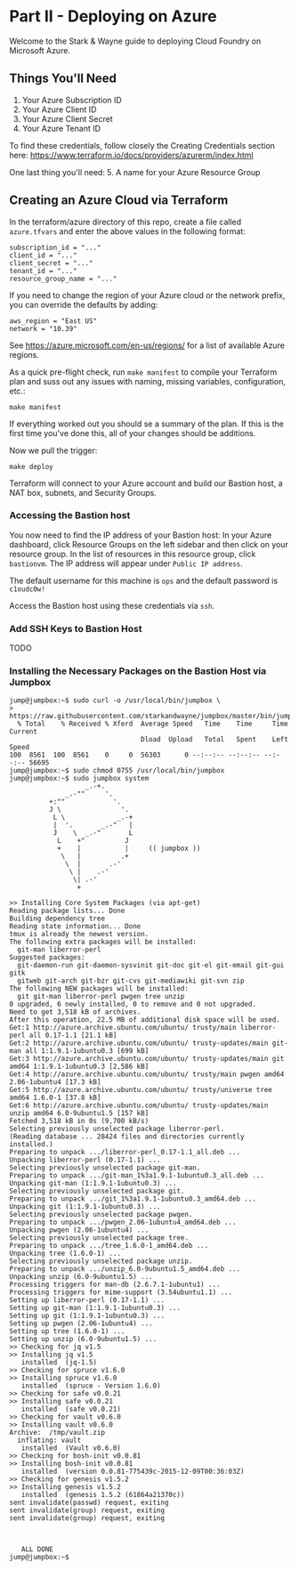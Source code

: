 # Part II - Deploying on Azure

Welcome to the Stark & Wayne guide to deploying Cloud Foundry on Microsoft Azure.

## Things You'll Need

 1. Your Azure Subscription ID
 2. Your Azure Client ID
 3. Your Azure Client Secret
 4. Your Azure Tenant ID

 To find these credentials, follow closely the Creating Credentials section here: https://www.terraform.io/docs/providers/azurerm/index.html

 One last thing you'll need:
 5. A name for your Azure Resource Group

## Creating an Azure Cloud via Terraform

 In the terraform/azure directory of this repo, create a file called `azure.tfvars` and enter the above values in the following format:

 ```
 subscription_id = "..."
 client_id = "..."
 client_secret = "..."
 tenant_id = "..."
 resource_group_name = "..."
 ```
 If you need to change the region of your Azure cloud or the network prefix, you can override the defaults by adding:

 ```
 aws_region = "East US"
 network = "10.39"
 ```

 See https://azure.microsoft.com/en-us/regions/ for a list of available Azure regions. 

 As a quick pre-flight check, run `make manifest` to compile your Terraform plan and suss out any issues with naming, missing variables, configuration, etc.:

 ```
 make manifest
 ```

 If everything worked out you should se a summary of the plan.  If this is the first time you've done this, all of your changes should be additions.  

 Now we pull the trigger: 
 ```
 make deploy
 ```

 Terraform will connect to your Azure account and build our Bastion host, a NAT box, subnets, and Security Groups. 

### Accessing the Bastion host
 
 You now need to find the IP address of your Bastion host:
 In your Azure dashboard, click Resource Groups on the left sidebar and then click on your resource group. 
 In the list of resources in this resource group, click `bastionvm`. 
 The IP address will appear under `Public IP address`. 

 The default username for this machine is `ops` and the default password is `c1oudc0w!`

 Access the Bastion host using these credentials via `ssh`. 

### Add SSH Keys to Bastion Host
TODO
 

### Installing the Necessary Packages on the Bastion Host via Jumpbox

````
jump@jumpbox:~$ sudo curl -o /usr/local/bin/jumpbox \
>     https://raw.githubusercontent.com/starkandwayne/jumpbox/master/bin/jumpbox
  % Total    % Received % Xferd  Average Speed   Time    Time     Time  Current
                                 Dload  Upload   Total   Spent    Left  Speed
100  8561  100  8561    0     0  56303      0 --:--:-- --:--:-- --:--:-- 56695
jump@jumpbox:~$ sudo chmod 0755 /usr/local/bin/jumpbox
jump@jumpbox:~$ sudo jumpbox system
                   _.-+.
              _.-""     '.
          +:""            '.
          J \               '.
           L \             _.-+
           |  '.       _.-"   |
           J    \  _.-"       L
            L    +"          J
            +    |           |     (( jumpbox ))
             \   |          .+
              \  |       .-'
               \ |    .-'
                \| .-'
                 +

>> Installing Core System Packages (via apt-get)
Reading package lists... Done
Building dependency tree
Reading state information... Done
tmux is already the newest version.
The following extra packages will be installed:
  git-man liberror-perl
Suggested packages:
  git-daemon-run git-daemon-sysvinit git-doc git-el git-email git-gui gitk
  gitweb git-arch git-bzr git-cvs git-mediawiki git-svn zip
The following NEW packages will be installed:
  git git-man liberror-perl pwgen tree unzip
0 upgraded, 6 newly installed, 0 to remove and 0 not upgraded.
Need to get 3,518 kB of archives.
After this operation, 22.5 MB of additional disk space will be used.
Get:1 http://azure.archive.ubuntu.com/ubuntu/ trusty/main liberror-perl all 0.17-1.1 [21.1 kB]
Get:2 http://azure.archive.ubuntu.com/ubuntu/ trusty-updates/main git-man all 1:1.9.1-1ubuntu0.3 [699 kB]
Get:3 http://azure.archive.ubuntu.com/ubuntu/ trusty-updates/main git amd64 1:1.9.1-1ubuntu0.3 [2,586 kB]
Get:4 http://azure.archive.ubuntu.com/ubuntu/ trusty/main pwgen amd64 2.06-1ubuntu4 [17.3 kB]
Get:5 http://azure.archive.ubuntu.com/ubuntu/ trusty/universe tree amd64 1.6.0-1 [37.8 kB]
Get:6 http://azure.archive.ubuntu.com/ubuntu/ trusty-updates/main unzip amd64 6.0-9ubuntu1.5 [157 kB]
Fetched 3,518 kB in 0s (9,700 kB/s)
Selecting previously unselected package liberror-perl.
(Reading database ... 28424 files and directories currently installed.)
Preparing to unpack .../liberror-perl_0.17-1.1_all.deb ...
Unpacking liberror-perl (0.17-1.1) ...
Selecting previously unselected package git-man.
Preparing to unpack .../git-man_1%3a1.9.1-1ubuntu0.3_all.deb ...
Unpacking git-man (1:1.9.1-1ubuntu0.3) ...
Selecting previously unselected package git.
Preparing to unpack .../git_1%3a1.9.1-1ubuntu0.3_amd64.deb ...
Unpacking git (1:1.9.1-1ubuntu0.3) ...
Selecting previously unselected package pwgen.
Preparing to unpack .../pwgen_2.06-1ubuntu4_amd64.deb ...
Unpacking pwgen (2.06-1ubuntu4) ...
Selecting previously unselected package tree.
Preparing to unpack .../tree_1.6.0-1_amd64.deb ...
Unpacking tree (1.6.0-1) ...
Selecting previously unselected package unzip.
Preparing to unpack .../unzip_6.0-9ubuntu1.5_amd64.deb ...
Unpacking unzip (6.0-9ubuntu1.5) ...
Processing triggers for man-db (2.6.7.1-1ubuntu1) ...
Processing triggers for mime-support (3.54ubuntu1.1) ...
Setting up liberror-perl (0.17-1.1) ...
Setting up git-man (1:1.9.1-1ubuntu0.3) ...
Setting up git (1:1.9.1-1ubuntu0.3) ...
Setting up pwgen (2.06-1ubuntu4) ...
Setting up tree (1.6.0-1) ...
Setting up unzip (6.0-9ubuntu1.5) ...
>> Checking for jq v1.5
>> Installing jq v1.5
   installed  (jq-1.5)
>> Checking for spruce v1.6.0
>> Installing spruce v1.6.0
   installed  (spruce - Version 1.6.0)
>> Checking for safe v0.0.21
>> Installing safe v0.0.21
   installed  (safe v0.0.21)
>> Checking for vault v0.6.0
>> Installing vault v0.6.0
Archive:  /tmp/vault.zip
  inflating: vault
   installed  (Vault v0.6.0)
>> Checking for bosh-init v0.0.81
>> Installing bosh-init v0.0.81
   installed  (version 0.0.81-775439c-2015-12-09T00:36:03Z)
>> Checking for genesis v1.5.2
>> Installing genesis v1.5.2
   installed  (genesis 1.5.2 (61864a21370c))
sent invalidate(passwd) request, exiting
sent invalidate(group) request, exiting
sent invalidate(group) request, exiting



   ALL DONE
jump@jumpbox:~$
````
